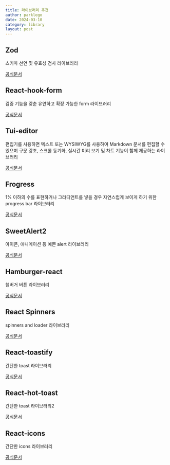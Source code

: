 ```yaml
---
title: 라이브러리 추천
author: parklego
date: 2024-03-10
category: library
layout: post
---
```


## Zod

스키마 선언 및 유효성 검사 라이브러리

[공식문서](https://zod.dev/)

## React-hook-form

검증 기능을 갖춘 유연하고 확장 가능한 form 라이브러리

[공식문서](https://react-hook-form.com/)

## Tui-editor

편집기를 사용하면 텍스트 또는 WYSIWYG를 사용하여 Markdown 문서를 편집할 수 있으며 구문 강조, 스크롤 동기화, 실시간 미리 보기 및 차트 기능이 함께 제공하는 라이브러리

[공식문서](https://ui.toast.com/tui-editor)

## Frogress

1% 이하의 수를 표현하거나 그라디언트를 넣을 경우 자연스럽게 보이게 하기 위한 progress bar 라이브러리

[공식문서](https://frogress.vercel.app/)

## SweetAlert2

아이콘, 애니메이션 등 예쁜 alert 라이브러리

[공식문서](https://fkhadra.github.io/react-toastify/introduction/)

## Hamburger-react

햄버거 버튼 라이브러리

[공식문서](https://hamburger-react.netlify.app/)

## React Spinners

spinners and loader 라이브러리

[공식문서](https://mhnpd.github.io/react-loader-spinner/docs/intro/)

## React-toastify

간단한 toast 라이브러리

[공식문서](https://fkhadra.github.io/react-toastify/introduction/)

## React-hot-toast

간단한 toast 라이브러리2

[공식문서](https://react-hot-toast.com/)

## React-icons

간단한 icons 라이브러리

[공식문서](https://react-icons.github.io/react-icons/)
